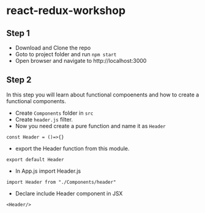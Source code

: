 # react-redux-workshop

## Step 1 
  - Download and Clone the repo 
  - Goto to project folder and run `npm start`
  - Open browser and navigate to http://localhost:3000

## Step 2

In this step you will learn about functional compoenents and how to create a functional components.
  - Create `Components` folder in `src`
  - Create `header.js` filter.
  - Now you need create a pure function and name it as `Header`

  `const Header = ()=>{}`

  - export the Header function from this module. 

  `export default Header`

  - In App.js import Header.js

  `import Header from "./Components/header"` 

  - Declare include Header component in JSX

  `<Header/>`